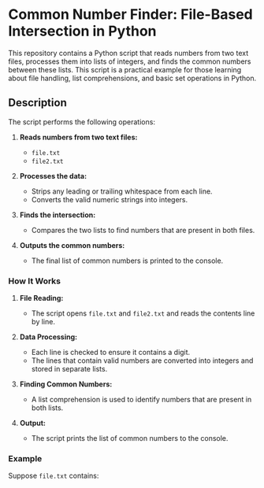 # Common Number Finder: File-Based Intersection in Python

This repository contains a Python script that reads numbers from two text files, processes them into lists of integers, and finds the common numbers between these lists. This script is a practical example for those learning about file handling, list comprehensions, and basic set operations in Python.

## Description

The script performs the following operations:

1. **Reads numbers from two text files:** 
    - `file.txt`
    - `file2.txt`

2. **Processes the data:**
    - Strips any leading or trailing whitespace from each line.
    - Converts the valid numeric strings into integers.

3. **Finds the intersection:**
    - Compares the two lists to find numbers that are present in both files.

4. **Outputs the common numbers:** 
    - The final list of common numbers is printed to the console.

### How It Works

1. **File Reading:**
    - The script opens `file.txt` and `file2.txt` and reads the contents line by line.

2. **Data Processing:**
    - Each line is checked to ensure it contains a digit.
    - The lines that contain valid numbers are converted into integers and stored in separate lists.

3. **Finding Common Numbers:**
    - A list comprehension is used to identify numbers that are present in both lists.

4. **Output:**
    - The script prints the list of common numbers to the console.

### Example

Suppose `file.txt` contains:

